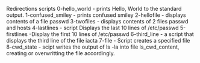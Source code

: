 Redirections scripts
0-hello_world - prints Hello, World to the standard output.
1-confused_smiley - prints confused smiley
2-hellofile - displays contents of a file passwd
3-twofiles - displays contents of 2 files passwd and hosts
4-lastlines - script Displays the last 10 lines of /etc/passwd
5-firstlines -Display the first 10 lines of /etc/passwd
6-third_line -  a script that displays the third line of the file iacta
7-file - Script creates a specified file
8-cwd_state - scipt writes the output of ls -la into file ls_cwd_content, creating or overwritting the file accordingly.